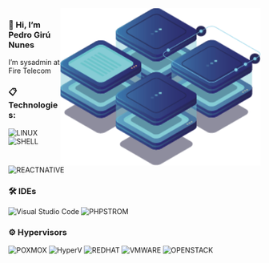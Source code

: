 
<img src="https://raw.githubusercontent.com/pedrogiru/pedrogiru/main/Untitled-1.png" min-width="400px" max-width="400px" width="400px" align="right" alt="Computer">


### 👋 Hi, I’m Pedro Girú Nunes
 I’m sysadmin at Fire Telecom



### :clipboard: Technologies:

  ![LINUX](https://img.shields.io/badge/Linux-FCC624?style=for-the-badge&logo=linux&logoColor=black)
  ![SHELL](https://img.shields.io/badge/Shell_Script-121011?style=for-the-badge&logo=gnu-bash&logoColor=white)
  ![REACTNATIVE](https://img.shields.io/badge/typescript-20232A?style=for-the-badge&logo=typescript&logoColor=61DAFB)
  
### :hammer_and_wrench: IDEs

  ![Visual Studio Code](https://img.shields.io/badge/VSCode-008B8B?style=for-the-badge&logo=visual-studio-code&logoColor=blue)
  ![PHPSTROM](https://img.shields.io/badge/PhpStorm-121011?style=for-the-badge&logo=PhpStorm&logoColor=white)

### ⚙️ Hypervisors
  ![POXMOX](https://img.shields.io/badge/Proxmox-E57000?style=for-the-badge&logo=proxmox&logoColor=white)
  ![HyperV](https://img.shields.io/badge/Hyper&#8211;V-258FFA?style=for-the-badge&logo=microsoft&logoColor=white)
  ![REDHAT](https://img.shields.io/badge/Red_Hat-EE0000?style=for-the-badge&logo=red-hat&logoColor=white)
  ![VMWARE](https://img.shields.io/badge/vmware-607078?style=for-the-badge&logo=vmware&logoColor=white)
  ![OPENSTACK](https://img.shields.io/badge/openstack-white?style=for-the-badge&logo=openstack&logoColor=EE0000)
